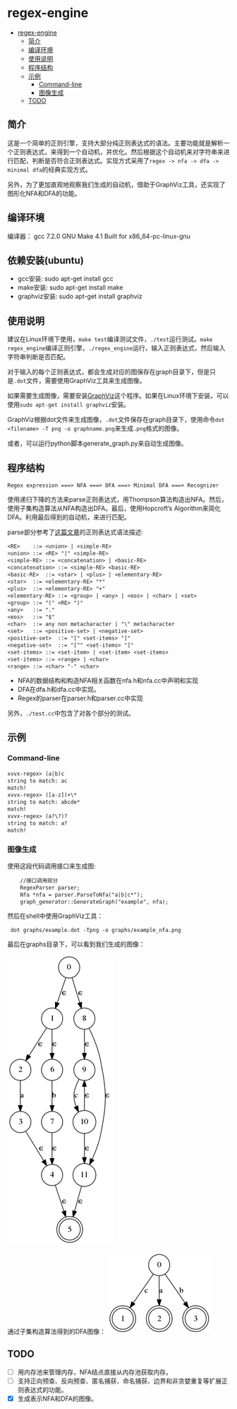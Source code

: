 # regex-engine
<!-- TOC -->

- [regex-engine](#regex-engine)
    - [简介](#简介)
    - [编译环境](#编译环境)
    - [使用说明](#使用说明)
    - [程序结构](#程序结构)
    - [示例](#示例)
        - [Command-line](#command-line)
        - [图像生成](#图像生成)
    - [TODO](#todo)

<!-- /TOC -->

## 简介
这是一个简单的正则引擎，支持大部分纯正则表达式的语法。主要功能就是解析一个正则表达式，来得到一个自动机，并优化。然后根据这个自动机来对字符串来进行匹配，判断是否符合正则表达式。实现方式采用了`regex -> nfa -> dfa -> minimal dfa`的经典实现方式。

另外，为了更加直观地观察我们生成的自动机，借助于GraphViz工具，还实现了图形化NFA和DFA的功能。

## 编译环境

编译器： gcc 7.2.0
        GNU Make 4.1 Built for x86_64-pc-linux-gnu

## 依赖安装(ubuntu)
- gcc安装: sudo apt-get install gcc
- make安装: sudo apt-get install make
- graphviz安装: sudo apt-get install graphviz

## 使用说明
建议在Linux环境下使用，`make test`编译测试文件，`./test`运行测试。`make regex_engine`编译正则引擎，`./regex_engine`运行，输入正则表达式，然后输入字符串判断是否匹配。

对于输入的每个正则表达式，都会生成对应的图保存在graph目录下，但是只是`.dot`文件，需要使用GraphViz工具来生成图像。

如果需要生成图像，需要安装[GraphViz](https://www.graphviz.org/)这个程序。如果在Linux环境下安装，可以使用`sudo apt-get install graphviz`安装。

GraphViz根据dot文件来生成图像，`.dot`文件保存在graph目录下，使用命令`dot <filename> -T png -o graphname.png`来生成`.png`格式的图像。

或者，可以运行python脚本generate_graph.py来自动生成图像。

## 程序结构
```
Regex expression ===> NFA ===> DFA ===> Minimal DFA ===> Recognizer
```

使用递归下降的方法来parse正则表达式，用Thompson算法构造出NFA。然后，使用子集构造算法从NFA构造出DFA。最后，使用Hopcroft’s Algorithm来简化DFA。利用最后得到的自动机，来进行匹配。

parse部分参考了[这篇文章](http://www.cs.sfu.ca/~cameron/Teaching/384/99-3/regexp-plg.html)的正则表达式语法描述:
```
<RE>	::=	<union> | <simple-RE>
<union>	::=	<RE> "|" <simple-RE>
<simple-RE>	::=	<concatenation> | <basic-RE>
<concatenation>	::=	<simple-RE> <basic-RE>
<basic-RE>	::=	<star> | <plus> | <elementary-RE>
<star>	::=	<elementary-RE> "*"
<plus>	::=	<elementary-RE> "+"
<elementary-RE>	::=	<group> | <any> | <eos> | <char> | <set>
<group>	::=	"(" <RE> ")"
<any>	::=	"."
<eos>	::=	"$"
<char>	::=	any non metacharacter | "\" metacharacter
<set>	::=	<positive-set> | <negative-set>
<positive-set>	::=	"[" <set-items> "]"
<negative-set>	::=	"[^" <set-items> "]"
<set-items>	::=	<set-item> | <set-item> <set-items>
<set-items>	::=	<range> | <char>
<range>	::=	<char> "-" <char>
```

- NFA的数据结构和构造NFA相关函数在nfa.h和nfa.cc中声明和实现
- DFA在dfa.h和dfa.cc中实现。
- Regex的parser在parser.h和parser.cc中实现

另外，`./test.cc`中包含了对各个部分的测试。


## 示例
### Command-line
```
xvvx-regex> (a|b)c
string to match: ac
match!
xvvx-regex> ([a-z])+\*
string to match: abcde*
match!
xvvx-regex> (a?\?)?
string to match: a?
match!
```

### 图像生成
使用这段代码调用接口来生成图:
```
    //接口调用部分
    RegexParser parser;
    Nfa *nfa = parser.ParseToNfa("a|b|c*");
    graph_generator::GenerateGraph("example", nfa);
```

然后在shell中使用GraphViz工具：
```
 dot graphs/example.dot -Tpng -o graphs/example_nfa.png
```

最后在graphs目录下，可以看到我们生成的图像：

![example_nfa.png](graphs/example_nfa.png)

通过子集构造算法得到的DFA图像：
![example_dfa.png](graphs/example_dfa.png)

## TODO
- [ ] 用内存池来管理内存，NFA结点直接从内存池获取内存。
- [ ] 支持正向预查、反向预查、匿名捕获、命名捕获、边界和非贪婪重复等扩展正则表达式的功能。
- [x] 生成表示NFA和DFA的图像。